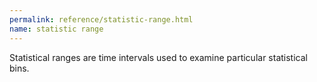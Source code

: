 ```yaml
---
permalink: reference/statistic-range.html
name: statistic range
---
```


Statistical ranges are time intervals used to examine particular statistical bins.